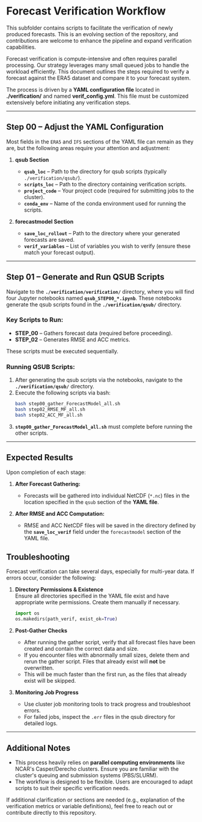 # Forecast Verification Workflow

This subfolder contains scripts to facilitate the verification of newly produced forecasts. This is an evolving section of the repository, and contributions are welcome to enhance the pipeline and expand verification capabilities.

Forecast verification is compute-intensive and often requires parallel processing. Our strategy leverages many small queued jobs to handle the workload efficiently. This document outlines the steps required to verify a forecast against the ERA5 dataset and compare it to your forecast system.

The process is driven by a **YAML configuration file** located in **./verification/** and named **verif\_config.yml**. This file must be customized extensively before initiating any verification steps.

---

## Step 00 – Adjust the YAML Configuration

Most fields in the `ERA5` and `IFS` sections of the YAML file can remain as they are, but the following areas require your attention and adjustment:

1. **qsub Section**

   - **`qsub_loc`** – Path to the directory for qsub scripts (typically `./verification/qsub/`).
   - **`scripts_loc`** – Path to the directory containing verification scripts.
   - **`project_code`** – Your project code (required for submitting jobs to the cluster).
   - **`conda_env`** – Name of the conda environment used for running the scripts.

2. **forecastmodel Section**

   - **`save_loc_rollout`** – Path to the directory where your generated forecasts are saved.
   - **`verif_variables`** – List of variables you wish to verify (ensure these match your forecast output).

---

## Step 01 – Generate and Run QSUB Scripts

Navigate to the **`./verification/verification/`** directory, where you will find four Jupyter notebooks named **`qsub_STEP00_*.ipynb`**. These notebooks generate the qsub scripts found in the **`./verification/qsub/`** directory.

### Key Scripts to Run:

- **STEP\_00** – Gathers forecast data (required before proceeding).
- **STEP\_02** – Generates RMSE and ACC metrics.

These scripts must be executed sequentially.

### Running QSUB Scripts:

1. After generating the qsub scripts via the notebooks, navigate to the **`./verification/qsub/`** directory.
2. Execute the following scripts via bash:
   ```bash
   bash step00_gather_ForecastModel_all.sh
   bash step02_RMSE_MF_all.sh
   bash step02_ACC_MF_all.sh
   ```
3. **`step00_gather_ForecastModel_all.sh`** must complete before running the other scripts.

---

## Expected Results

Upon completion of each stage:

1. **After Forecast Gathering:**
   - Forecasts will be gathered into individual NetCDF (`*.nc`) files in the location specified in the `qsub` section of the **YAML file**.

2. **After RMSE and ACC Computation:**
   - RMSE and ACC NetCDF files will be saved in the directory defined by the **`save_loc_verif`** field under the `forecastmodel` section of the YAML file.

## Troubleshooting

Forecast verification can take several days, especially for multi-year data. If errors occur, consider the following:

1. **Directory Permissions & Existence**\
   Ensure all directories specified in the YAML file exist and have appropriate write permissions. Create them manually if necessary.

   ```python
   import os
   os.makedirs(path_verif, exist_ok=True)
   ```

2. **Post-Gather Checks**

   - After running the gather script, verify that all forecast files have been created and contain the correct data and size.
   - If you encounter files with abnormally small sizes, delete them and rerun the gather script. Files that already exist will **not** be overwritten.
   - This will be much faster than the first run, as the files that already exist will be skipped. 

3. **Monitoring Job Progress**

   - Use cluster job monitoring tools to track progress and troubleshoot errors.
   - For failed jobs, inspect the `.err` files in the qsub directory for detailed logs.

---

## Additional Notes

- This process heavily relies on **parallel computing environments** like NCAR's Casper/Derecho clusters. Ensure you are familiar with the cluster's queuing and submission systems (PBS/SLURM).
- The workflow is designed to be flexible. Users are encouraged to adapt scripts to suit their specific verification needs.

If additional clarification or sections are needed (e.g., explanation of the verification metrics or variable definitions), feel free to reach out or contribute directly to this repository.

